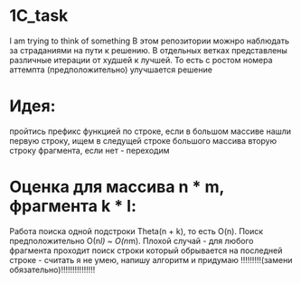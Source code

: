 # 1C_task
I am trying to think of something
В этом репозитории можнро наблюдать за страданиями на пути к решению.
В отдельных ветках представлены различные итерации от худшей к лучшей. То есть с ростом номера аттемпта (предположительно) улучшается решение

# Идея: 
пройтись префикс функцией по строке, если в большом массиве нашли первую строку, ищем в следущей строке большого массива вторую строку фрагмента, если нет - переходим

# Оценка для массива n * m, фрагмента k * l:
Работа поиска одной подстроки Theta(n + k), то есть O(n). Поиск предположительно О(n*l) ~ O(n*m). Плохой случай - для любого фрагмента проходит поиск строки который обрывается на последней строке - считать я не умею, напишу алгоритм и придумаю !!!!!!!!!(замени обязательно)!!!!!!!!!!!!!!!
